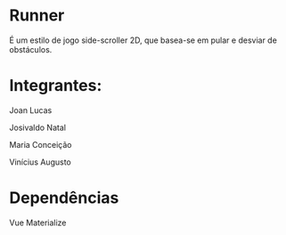 # Runner

É um estilo de jogo side-scroller 2D, que basea-se em pular e desviar de obstáculos.

# Integrantes:

Joan Lucas

Josivaldo Natal

Maria Conceição

Vinícius Augusto


# Dependências

Vue
Materialize